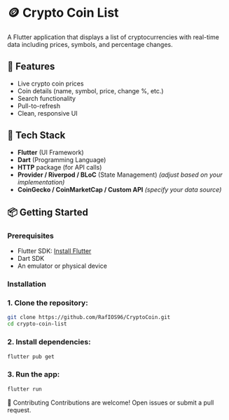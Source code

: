 # 🪙 Crypto Coin List

A Flutter application that displays a list of cryptocurrencies with real-time data including prices, symbols, and percentage changes.

## 🚀 Features

- Live crypto coin prices
- Coin details (name, symbol, price, change %, etc.)
- Search functionality
- Pull-to-refresh
- Clean, responsive UI

## 🧰 Tech Stack

- **Flutter** (UI Framework)
- **Dart** (Programming Language)
- **HTTP** package (for API calls)
- **Provider / Riverpod / BLoC** (State Management) *(adjust based on your implementation)*
- **CoinGecko / CoinMarketCap / Custom API** *(specify your data source)*

## 📦 Getting Started

### Prerequisites

- Flutter SDK: [Install Flutter](https://flutter.dev/docs/get-started/install)
- Dart SDK
- An emulator or physical device

### Installation

### 1. Clone the repository:

```bash
git clone https://github.com/RafIOS96/CryptoCoin.git
cd crypto-coin-list
```

### 2. Install dependencies:

```bash
flutter pub get
```

### 3. Run the app:

```bash
flutter run
```

🤝 Contributing
Contributions are welcome! Open issues or submit a pull request.


